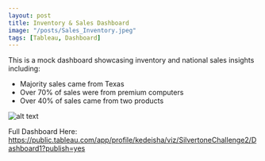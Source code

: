 ```yaml
---
layout: post
title: Inventory & Sales Dashboard
image: "/posts/Sales_Inventory.jpeg"
tags: [Tableau, Dashboard]
---
```


This is a mock dashboard showcasing inventory and national sales insights including:
- Majority sales came from Texas
- Over 70% of sales were from premium computers
- Over 40% of sales came from two products

![alt text](/img/posts/Challenge_Two.PNG "Inventory and Sales!")

Full Dashboard Here: https://public.tableau.com/app/profile/kedeisha/viz/SilvertoneChallenge2/Dashboard1?publish=yes

